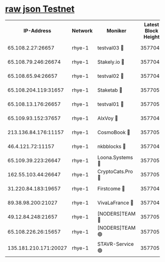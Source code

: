 
[raw json Testnet](https://rpc-check.quickt.stavr.tech/quickt/rpc-quickt-result.json)
=


<table><tr><th>IP-Address</th><th>Network</th><th>Moniker</th><th>Latest Block Height</th><th>Earliest Block Height</th><th>Catching Up</th><th>Tx Index</th><th>Voting Power</th><th>Scan Time</th></tr><tr><td>65.108.2.27:26657</td><td>rhye-1</td><td>testval03 🔴</td><td>3577049</td><td>1</td><td>False</td><td>on</td><td>5002050</td><td>2023-12-12T13:16:59.767427831UTC</td></tr><tr><td>65.108.79.246:26674</td><td>rhye-1</td><td>Stakely.io 🔴</td><td>3577049</td><td>1</td><td>False</td><td>on</td><td>10</td><td>2023-12-12T13:17:02.191339408UTC</td></tr><tr><td>65.108.65.94:26657</td><td>rhye-1</td><td>testval02 🔴</td><td>3577049</td><td>1</td><td>False</td><td>on</td><td>5002050</td><td>2023-12-12T13:17:02.566170117UTC</td></tr><tr><td>65.108.204.119:31657</td><td>rhye-1</td><td>Staketab 🔴</td><td>3577050</td><td>1</td><td>False</td><td>on</td><td>9900</td><td>2023-12-12T13:17:05.271551469UTC</td></tr><tr><td>65.108.13.176:26657</td><td>rhye-1</td><td>testval01 🔴</td><td>3577050</td><td>1</td><td>False</td><td>on</td><td>9582010</td><td>2023-12-12T13:17:05.944316631UTC</td></tr><tr><td>65.109.93.152:37657</td><td>rhye-1</td><td>AlxVoy 🔴</td><td>3577048</td><td>433101</td><td>False</td><td>on</td><td>92921</td><td>2023-12-12T13:16:56.681464309UTC</td></tr><tr><td>213.136.84.176:11157</td><td>rhye-1</td><td>CosmoBook 🔴</td><td>3577054</td><td>1674001</td><td>False</td><td>off</td><td>1528057</td><td>2023-12-12T13:17:31.293940492UTC</td></tr><tr><td>46.4.121.72:11157</td><td>rhye-1</td><td>nkbblocks 🔴</td><td>3577048</td><td>1781001</td><td>False</td><td>on</td><td>81901</td><td>2023-12-12T13:16:49.771546156UTC</td></tr><tr><td>65.109.39.223:26647</td><td>rhye-1</td><td>Loona.Systems 🔴</td><td>3577050</td><td>3287001</td><td>False</td><td>off</td><td>9949</td><td>2023-12-12T13:17:04.929507626UTC</td></tr><tr><td>162.55.103.44:26647</td><td>rhye-1</td><td>CryptoCats.Pro 🔴</td><td>3577055</td><td>3287001</td><td>False</td><td>off</td><td>9999</td><td>2023-12-12T13:17:35.934487536UTC</td></tr><tr><td>31.220.84.183:19657</td><td>rhye-1</td><td>Firstcome 🔴</td><td>3577048</td><td>3395933</td><td>False</td><td>off</td><td>732206</td><td>2023-12-12T13:16:59.338323043UTC</td></tr><tr><td>89.38.98.200:21027</td><td>rhye-1</td><td>VivaLaFrance 🔴</td><td>3577048</td><td>3524001</td><td>False</td><td>off</td><td>10000</td><td>2023-12-12T13:16:54.216343858UTC</td></tr><tr><td>49.12.84.248:21657</td><td>rhye-1</td><td>[NODERS]TEAM 🔴</td><td>3577055</td><td>3550632</td><td>False</td><td>on</td><td>59990</td><td>2023-12-12T13:17:33.615350343UTC</td></tr><tr><td>65.108.226.26:15657</td><td>rhye-1</td><td>[NODERS]TEAM 🟢</td><td>3577050</td><td>3574501</td><td>False</td><td>on</td><td>0</td><td>2023-12-12T13:17:05.612456913UTC</td></tr><tr><td>135.181.210.171:20027</td><td>rhye-1</td><td>STAVR-Service 🟢</td><td>3577051</td><td>3576001</td><td>False</td><td>on</td><td>0</td><td>2023-12-12T13:17:14.540614136UTC</td></tr></table>